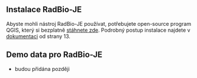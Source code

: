 
## Instalace RadBio-JE

Abyste mohli nástroj RadBio-JE používat,  potřebujete open-source program QGIS, který si bezplatně [stáhnete zde](https://www.qgis.org/en/site/forusers/download.html). Podrobný postup instalace najdete v [dokumentaci](https://github.com/juhele/RadBio/blob/main/RadBio%20-%20Dokumentace%20k%20SW%20-%20k%2030.1.23.pdf) od strany 13.


## Demo data pro RadBio-JE

- budou přidána později
